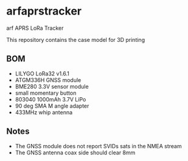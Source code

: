 # arfaprstracker

arf APRS LoRa Tracker

This repository contains the case model for 3D printing

## BOM

 - LILYGO LoRa32 v1.6.1
 - ATGM336H GNSS module
 - BME280 3.3V sensor module
 - small momentary button
 - 803040 1000mAh 3.7V LiPo
 - 90 deg SMA M angle adapter
 - 433MHz whip antenna

## Notes

 - The GNSS module does not report SVIDs sats in the NMEA stream
 - The GNSS antenna coax side should clear 8mm



